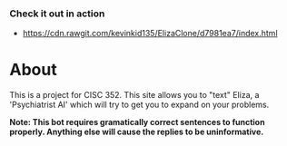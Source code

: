 ### Check it out in action
* https://cdn.rawgit.com/kevinkid135/ElizaClone/d7981ea7/index.html

# About
This is a project for CISC 352.
This site allows you to "text" Eliza, a 'Psychiatrist AI' which will try to get you to expand on your problems.

<b>Note: This bot requires gramatically correct sentences to function properly. Anything else will cause the replies to be uninformative.</b>
